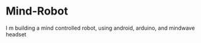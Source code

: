 Mind-Robot
==========

I m building a mind controlled robot, using android, arduino, and mindwave headset
